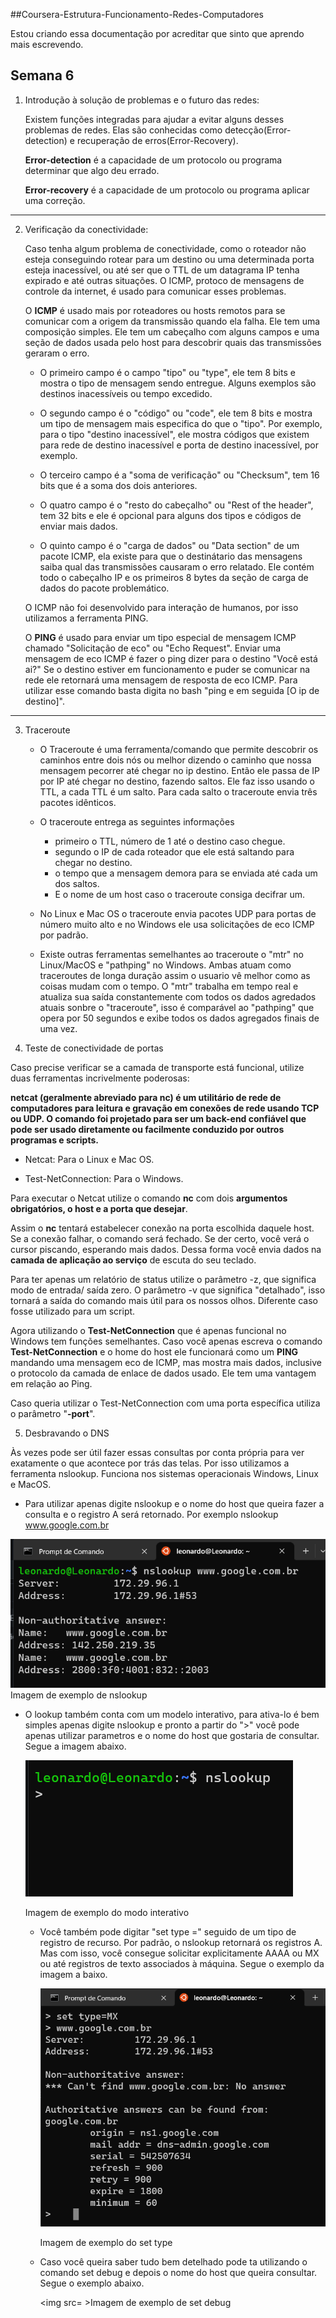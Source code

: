 ##Coursera-Estrutura-Funcionamento-Redes-Computadores

Estou criando essa documentação por acreditar que sinto que aprendo mais escrevendo.

## Semana 6

1. Introdução à solução de problemas e o futuro das redes:

   Existem funções integradas para ajudar a evitar alguns desses problemas de redes. Elas são conhecidas como detecção(Error-detection) e recuperação de erros(Error-Recovery).
   
   **Error-detection** é a capacidade de um protocolo ou programa determinar que algo deu errado.
   
   **Error-recovery** é a capacidade de um protocolo ou programa aplicar uma correção.

---------------------------------------------------------------------
2. Verificação da conectividade:

   Caso tenha algum problema de conectividade, como o roteador não esteja conseguindo rotear para um destino ou uma determinada porta esteja inacessível, ou até ser que o TTL de um datagrama IP tenha expirado e até outras situações. O ICMP, protoco de mensagens de controle da internet, é usado para comunicar esses problemas.
   
   O **ICMP** é usado mais por roteadores ou hosts remotos para se comunicar com a origem da transmissão quando ela falha. Ele tem uma composição simples. Ele tem um cabeçalho com alguns campos e uma seção de dados usada pelo host para descobrir quais das transmissões geraram o erro.
   
   - O primeiro campo é o campo "tipo" ou "type", ele tem 8 bits e mostra o tipo de mensagem sendo entregue. Alguns exemplos são destinos inacessíveis ou tempo excedido.
   
   - O segundo campo é o "código" ou "code",  ele tem 8 bits e mostra um tipo de mensagem mais especifica do que o "tipo". Por exemplo, para o tipo "destino inacessível", ele mostra códigos que existem para rede de destino inacessível e porta de destino inacessível, por exemplo.
   
   - O terceiro campo é a "soma de verificação" ou "Checksum", tem 16 bits que é a soma dos dois anteriores.
   
   - O quatro campo é o "resto do cabeçalho" ou "Rest of the header", tem 32 bits e ele é opcional para alguns dos tipos e códigos de enviar mais dados.
   
   - O quinto campo é o "carga de dados" ou "Data section" de um pacote ICMP, ela existe para que o destinátario das mensagens saiba qual das transmissões causaram o erro relatado. Ele contém todo o cabeçalho IP e os primeiros 8 bytes da seção de carga de dados do pacote problemático.
   
   O ICMP não foi desenvolvido para interação de humanos, por isso utilizamos a ferramenta PING.
   
   O **PING** é usado para enviar um tipo especial de mensagem ICMP chamado "Solicitação de eco" ou "Echo Request". Enviar uma mensagem de eco ICMP é fazer o ping dizer para o destino "Você está ai?" Se o destino estiver em funcionamento e puder se comunicar na rede ele retornará uma mensagem de resposta de eco ICMP.
   Para utilizar esse comando basta digita no bash "ping e em seguida [O ip de destino]".

---------------------------------------------------------------------------------------

3. Traceroute

   - O Traceroute é uma ferramenta/comando que permite descobrir os caminhos entre dois nós ou melhor dizendo o caminho que nossa mensagem pecorrer até chegar no ip destino. Então ele passa de IP por IP até chegar no destino, fazendo saltos. Ele faz isso usando o TTL, a cada TTL é um salto. Para cada salto o traceroute envia três pacotes idênticos.
   
   - O traceroute entrega as seguintes informações
      - primeiro o TTL, número de 1 até o destino caso chegue.
      - segundo o IP de cada roteador que ele está saltando para chegar no destino.
      - o tempo que a mensagem demora para se enviada até cada um dos saltos.
      - E o nome de um host caso o traceroute consiga decifrar um.

   - No Linux e Mac OS o traceroute envia pacotes UDP para portas de número muito alto e no Windows ele usa solicitações de eco ICMP por padrão.

   - Existe outras ferramentas semelhantes ao traceroute o "mtr" no Linux/MacOS e "pathping" no Windows. Ambas atuam como traceroutes de longa duração assim o usuario vê melhor como as coisas mudam com o tempo. O "mtr" trabalha em tempo real e atualiza sua saída constantemente com todos os dados agredados atuais sonbre o "traceroute", isso é comparável ao "pathping" que opera por 50 segundos e exibe todos os dados agregados finais de uma vez.

4. Teste de conectividade de portas

Caso precise verificar se a camada de transporte está funcional, utilize duas ferramentas incrivelmente poderosas:

**netcat (geralmente abreviado para nc) é um utilitário de rede de computadores para leitura e gravação em conexões de rede usando TCP ou UDP. O comando foi projetado para ser um back-end confiável que pode ser usado diretamente ou facilmente conduzido por outros programas e scripts.**

  - Netcat: Para o Linux e Mac OS.

  - Test-NetConnection: Para o Windows.

  Para executar o Netcat utilize o comando **nc** com dois **argumentos obrigatórios, o host e a porta que desejar**. 

  Assim o **nc** tentará estabelecer conexão na porta escolhida daquele host. Se a conexão falhar, o comando será fechado. Se der certo, você verá o cursor piscando, esperando mais dados. Dessa forma você envia dados na **camada de aplicação ao serviço** de escuta do seu teclado.

  Para ter apenas um relatório de status utilize o parâmetro -z, que significa modo de entrada/ saída zero. O parâmetro -v que significa "detalhado", isso tornará a saída do comando mais útil para os nossos olhos. Diferente caso fosse utilizado para um script.

  Agora utilizando o **Test-NetConnection** que é apenas funcional no Windows tem funções semelhantes. Caso você apenas escreva o comando **Test-NetConnection** e o home do host ele funcionará como um **PING** mandando uma mensagem eco de ICMP, mas mostra mais dados, inclusive o protocolo da camada de enlace de dados usado. Ele tem uma vantagem em relação ao Ping. 

  Caso queria utilizar o Test-NetConnection com uma porta específica utiliza o parâmetro "**-port**".

  5. Desbravando o DNS

   Às vezes pode ser útil fazer essas consultas por conta própria para ver exatamente o que acontece por trás das telas. Por isso utilizamos a ferramenta nslookup. Funciona nos sistemas operacionais Windows, Linux e MacOS.
   - Para utilizar apenas digite nslookup e o nome do host que queira fazer a consulta e o registro A será retornado. Por exemplo nslookup www.google.com.br
     
   <img src=https://github.com/xleofarias/Coursera-Estrutura-Funcionamento-Redes-Computadores/blob/master/Exemplo%20de%20utiliza%C3%A7%C3%A3o%20de%20lookup.png>
   Imagem de exemplo de nslookup</img>

- O lookup também conta com um modelo interativo, para ativa-lo é bem simples apenas digite nslookup e pronto a partir do ">" você pode apenas utilizar parametros e o nome do host que gostaria de consultar. Segue a imagem abaixo.
  
   <img src=https://github.com/xleofarias/Coursera-Estrutura-Funcionamento-Redes-Computadores/blob/master/Exemplo%20de%20utiliza%C3%A7%C3%A3o%20do%20modo%20interativo.png>
   
   Imagem de exemplo do modo interativo</img>

   - Você também pode digitar "set type =" seguido de um tipo de registro de recurso. Por padrão, o nslookup retornará os registros A. Mas com isso, você consegue solicitar explicitamente AAAA ou MX ou até registros de texto associados à máquina. Segue o exemplo da imagem a baixo.

     <img src=https://github.com/xleofarias/Coursera-Estrutura-Funcionamento-Redes-Computadores/blob/master/Exemplo%20de%20utiliza%C3%A7%C3%A3o.png>

     Imagem de exemplo do set type</img>

  - Caso você queira saber tudo bem detelhado pode ta utilizando o comando set debug e depois o nome do host que queira consultar. Segue o exemplo abaixo.
 
    <img src= >Imagem de exemplo de set debug</img>
